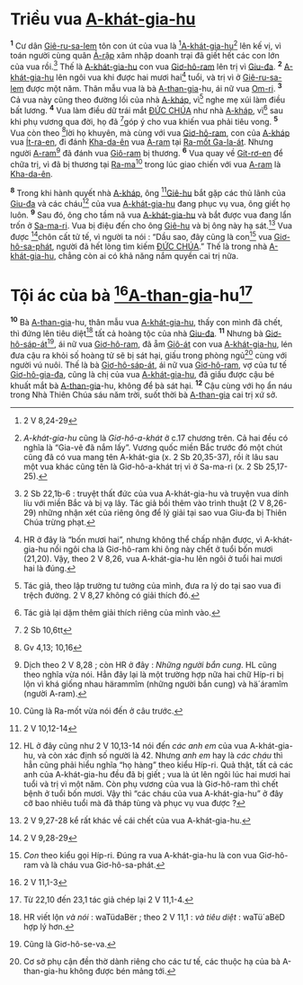 # Triều vua [A-khát-gia-hu]()
<sup><b>1</b></sup> Cư dân [Giê-ru-sa-lem]() tôn con út của vua là [^1*][A-khát-gia-hu]()[^1] lên kế vị, vì toán người cùng quân [Ả-rập]() xâm nhập doanh trại đã giết hết các con lớn của vua rồi.[^2] Thế là [A-khát-gia-hu]() con vua [Giơ-hô-ram]() lên trị vì [Giu-đa](). <sup><b>2</b></sup> [A-khát-gia-hu]() lên ngôi vua khi được hai mươi hai[^3] tuổi, và trị vì ở [Giê-ru-sa-lem]() được một năm. Thân mẫu vua là bà [A-than-gia]()-hu, ái nữ vua [Om-ri](). <sup><b>3</b></sup> Cả vua này cũng theo đường lối của nhà [A-kháp](), vì[^4] nghe mẹ xúi làm điều bất lương. <sup><b>4</b></sup> Vua làm điều dữ trái mắt [ĐỨC CHÚA]() như nhà [A-kháp](), vì[^5] sau khi phụ vương qua đời, họ đã [^2*]góp ý cho vua khiến vua phải tiêu vong. <sup><b>5</b></sup> Vua còn theo [^3*]lời họ khuyên, mà cùng với vua [Giơ-hô-ram](), con của [A-kháp]() vua [Ít-ra-en](), đi đánh [Kha-da-ên]() vua [A-ram]() tại [Ra-mốt Ga-la-át](). Nhưng người [A-ram]()[^6] đã đánh vua [Giô-ram]() bị thương. <sup><b>6</b></sup> Vua quay về [Gít-rơ-en]() để chữa trị, vì đã bị thương tại [Ra-ma]()[^7] trong lúc giao chiến với vua [A-ram]() là [Kha-da-ên]().

<sup><b>8</b></sup> Trong khi hành quyết nhà [A-kháp](), ông [^5*][Giê-hu]() bắt gặp các thủ lãnh của [Giu-đa]() và các cháu[^9] của vua [A-khát-gia-hu]() đang phục vụ vua, ông giết họ luôn. <sup><b>9</b></sup> Sau đó, ông cho tầm nã vua [A-khát-gia-hu]() và bắt được vua đang lẩn trốn ở [Sa-ma-ri](). Vua bị điệu đến cho ông [Giê-hu]() và bị ông này hạ sát.[^10] Vua được [^6*]chôn cất tử tế, vì người ta nói : “Dầu sao, đây cũng là con[^11] vua [Giơ-hô-sa-phát](), người đã hết lòng tìm kiếm [ĐỨC CHÚA]().” Thế là trong nhà [A-khát-gia-hu](), chẳng còn ai có khả năng nắm quyền cai trị nữa.


# Tội ác của bà [^7*][A-than-gia]()-hu[^12]
<sup><b>10</b></sup> Bà [A-than-gia]()-hu, thân mẫu vua [A-khát-gia-hu](), thấy con mình đã chết, thì đứng lên tiêu diệt[^13] tất cả hoàng tộc của nhà [Giu-đa](). <sup><b>11</b></sup> Nhưng bà [Giơ-hô-sáp-át]()[^14], ái nữ vua [Giơ-hô-ram](), đã ẵm [Giô-át]() con vua [A-khát-gia-hu](), lén đưa cậu ra khỏi số hoàng tử sẽ bị sát hại, giấu trong phòng ngủ[^15] cùng với người vú nuôi. Thế là bà [Giơ-hô-sáp-át](), ái nữ vua [Giơ-hô-ram](), vợ của tư tế [Giơ-hô-gia-đa](), cũng là chị của vua [A-khát-gia-hu](), đã giấu được cậu bé khuất mắt bà [A-than-gia]()-hu, không để bà sát hại. <sup><b>12</b></sup> Cậu cùng với họ ẩn náu trong Nhà Thiên Chúa sáu năm trời, suốt thời bà [A-than-gia]() cai trị xứ sở.

[^1]: *A-khát-gia-hu* cũng là *Giơ-hô-a-khát* ở c.17 chương trên. Cả hai đều có nghĩa là “Gia-vê đã nắm lấy”. Vương quốc miền Bắc trước đó một chút cũng đã có vua mang tên A-khát-gia (x. 2 Sb 20,35-37), rồi ít lâu sau một vua khác cũng tên là Giơ-hô-a-khát trị vì ở Sa-ma-ri (x. 2 Sb 25,17-25).
[^2]: 2 Sb 22,1b-6 : truyệt thất đức của vua A-khát-gia-hu và truyện vua dính líu với miền Bắc và bị vạ lây. Tác giả bồi thêm vào trình thuật (2 V 8,26-29) những nhận xét của riêng ông để lý giải tại sao vua Giu-đa bị Thiên Chúa trừng phạt.
[^3]: HR ở đây là “bốn mươi hai”, nhưng không thể chấp nhận được, vì A-khát-gia-hu nối ngôi cha là Giơ-hô-ram khi ông này chết ở tuổi bốn mươi (21,20). Vậy, theo 2 V 8,26, vua A-khát-gia-hu lên ngôi ở tuổi hai mươi hai là đúng.
[^4]: Tác giả, theo lập trường tư tưởng của mình, đưa ra lý do tại sao vua đi trệch đường. 2 V 8,27 không có giải thích đó.
[^5]: Tác giả lại dặm thêm giải thích riêng của mình vào.
[^6]: Dịch theo 2 V 8,28 ; còn HR ở đây : *Những người bắn cung*. HL cũng theo nghĩa vừa nói. Hẳn đây lại là một trường hợp nữa hai chữ Híp-ri bị lộn vì khá giống nhau härammîm (những người bắn cung) và hä´áramîm (người A-ram).
[^7]: Cũng là Ra-mốt vừa nói đến ở câu trước.
[^9]: HL ở đây cũng như 2 V 10,13-14 nói đến *các anh em* của vua A-khát-gia-hu, và còn xác định số người là 42. Nhưng *anh em* hay là *các cháu* thì hẳn cũng phải hiểu nghĩa “họ hàng” theo kiểu Híp-ri. Quả thật, tất cả các anh của A-khát-gia-hu đều đã bị giết ; vua là út lên ngôi lúc hai mươi hai tuổi và trị vì một năm. Còn phụ vương của vua là Giơ-hô-ram thì chết bệnh ở tuổi bốn mươi. Vậy thì “các cháu của vua A-khát-gia-hu” ở đây cỡ bao nhiêu tuổi mà đã tháp tùng và phục vụ vua được ?
[^10]: 2 V 9,27-28 kể rất khác về cái chết của vua A-khát-gia-hu.
[^11]: *Con* theo kiểu gọi Híp-ri. Đúng ra vua A-khát-gia-hu là con vua Giơ-hô-ram và là cháu vua Giơ-hô-sa-phát.
[^12]: Từ 22,10 đến 23,1 tác giả chép lại 2 V 11,1-4.
[^13]: HR viết lộn *và nói* : waTüdaBër ; theo 2 V 11,1 : *và tiêu diệt* : waTü´aBëD hợp lý hơn.
[^14]: Cũng là Giơ-hô-se-va.
[^15]: Cơ sở phụ cận đền thờ dành riêng cho các tư tế, các thuộc hạ của bà A-than-gia-hu không được bén mảng tới.
[^1*]: 2 V 8,24-29
[^2*]: 2 Sb 10,6tt
[^3*]: Gv 4,13; 10,16
[^5*]: 2 V 10,12-14
[^6*]: 2 V 9,28-29
[^7*]: 2 V 11,1-3